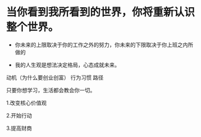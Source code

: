 
# 当你看到我所看到的世界，你将重新认识整个世界。



* 你未来的上限取决于你的工作之外的努力，你未来的下限取决于你上班之内所做的

* 我的人生观是想法决定格局，心态成就未来。
      
 动机（为什么要创业创富）
 行为习惯
 路径

只要你想学习，生活都会教会你一切。
      
1.改变核心价值观

2.开始行动

3.提高财商




      
      
      
      
      
      
      
      
      
      
      
      
      
      
      
      
      
      
      
      
      
      